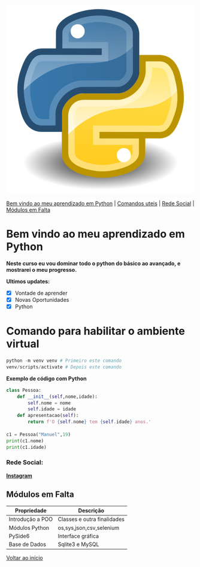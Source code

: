 ![Python](main-qimg-3c34cdf16ec036656203b0b961cb1683.webp)

[Bem vindo ao meu aprendizado em Python](#bem-vindo-ao-meu-aprendizado-em-python) |      [Comandos uteis](#comando-para-habilitar-o-ambiente-virtual) | [Rede Social](#rede-social) |
[Módulos em Falta](#módulos-em-falta) 

# Bem vindo ao meu aprendizado em Python 

**Neste curso eu vou dominar todo o python do básico ao avançado, e mostrarei o meu progresso.**

**Ultimos updates:**
- [X] Vontade de aprender
- [X] Novas Oportunidades
- [X] Python

# Comando para habilitar o ambiente virtual
``` py
python -m venv venv # Primeiro este comando
venv/scripts/activate # Depois este comando
```

**Exemplo de código com Python**
``` py
class Pessoa:
    def __init__(self,nome,idade):
        self.nome = nome
        self.idade = idade
    def apresentacao(self):
        return f'O {self.nome} tem {self.idade} anos.'
    
c1 = Pessoa("Manuel",19)
print(c1.nome)
print(c1.idade)
```
### Rede Social:
[**Instagram**](https://www.instagram.com/glordznx_7/)
## Módulos em Falta
Propriedade | Descrição
----------- | -----------
Introdução a POO | Classes e outra finalidades
Módulos Python | os,sys,json,csv,selenium
PySide6 | Interface gráfica
Base de Dados | Sqlite3 e MySQL

[Voltar ao início](#bem-vindo-ao-meu-aprendizado-em-python)
